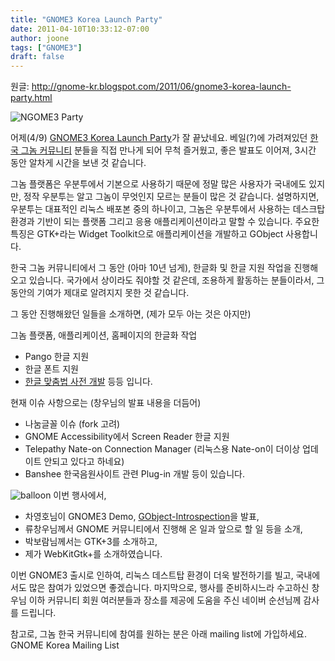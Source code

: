 ```yaml
---
title: "GNOME3 Korea Launch Party"
date: 2011-04-10T10:33:12-07:00
author: joone
tags: ["GNOME3"]
draft: false
---
```


원글: http://gnome-kr.blogspot.com/2011/06/gnome3-korea-launch-party.html

![NGOME3 Party](http://farm6.static.flickr.com/5065/5601829933_abc8e4b53b.jpg)

어제(4/9) [GNOME3 Korea Launch Party](https://wiki.gnome.org/ThreePointZero/LaunchParty/Korea/GnomeKorea)가 잘 끝났네요. 베일(?)에 가려져있던 [한국 그놈 커뮤니티](http://live.gnome.org/GnomeKorea) 분들을 직접 만나게 되어 무척 즐거웠고, 좋은 발표도 이어져, 3시간 동안 알차게 시간을 보낸 것 같습니다.

그놈 플랫폼은 우분투에서 기본으로 사용하기 때문에 정말 많은 사용자가 국내에도 있지만, 정작 우분투는 알고 그놈이 무엇인지 모르는 분들이 많은 것 같습니다. 설명하지면, 우분투는 대표적인 리눅스 배포본 중의 하나이고, 그놈은 우분투에서 사용하는 데스크탑 환경과 기반이 되는 플랫폼 그리고 응용 애플리케이션이라고 말할 수 있습니다. 주요한 특징은 GTK+라는 Widget Toolkit으로 애플리케이션을 개발하고 GObject 사용합니다.

한국 그놈 커뮤니티에서 그 동안 (아마 10년 넘게), 한글화 및 한글 지원 작업을 진행해오고 있습니다. 국가에서 상이라도 줘야할 것 같은데, 조용하게 활동하는 분들이라서, 그 동안의 기여가 제대로 알려지지 못한 것 같습니다.

그 동안 진행해왔던 일들을 소개하면, (제가 모두 아는 것은 아지만)

그놈 플랫폼, 애플리케이션, 홈페이지의 한글화 작업
* Pango 한글 지원
* 한글 폰트 지원
* [한글 맞춤법 사전 개발](http://code.google.com/p/spellcheck-ko/)
등등 입니다.

현재 이슈 사항으로는 (창우님의 발표 내용을 더듬어)
* 나눔글꼴 이슈 (fork 고려)
* GNOME Accessibility에서 Screen Reader 한글 지원
* Telepathy Nate-on Connection Manager (리눅스용 Nate-on이 더이상 업데이트 안되고 있다고 하네요)
* Banshee 한국음원사이트 관련 Plug-in 개발
등이 있습니다.

![balloon](http://farm6.static.flickr.com/5023/5602522004_471f90c838.jpg)
이번 행사에서,

* 차영호님이 GNOME3 Demo, [GObject-Introspection](https://docs.google.com/present/view?id=0AejAhreIUHDwZGdkaDQ3d25fMTAwZDV0enNkZnM&hl=ko&authkey=CJzCorcL)을 발표,
* 류창우님께서 GNOME 커뮤니티에서 진행해 온 일과 앞으로 할 일 등을 소개,
* 박보람님께서는 GTK+3를 소개하고,
* 제가 WebKitGtk+를 소개하였습니다.

이번 GNOME3 출시로 인하여, 리눅스 데스트탑 환경이 더욱 발전하기를 빌고, 국내에서도 많은 참여가 있었으면 좋겠습니다. 마지막으로, 행사를 준비하시느라 수고하신 창우님 이하 커뮤니티 회원 여러분들과 장소를 제공에 도움을 주신 네이버 순선님께 감사를 드립니다.

참고로, 그놈 한국 커뮤니티에 참여를 원하는 분은 아래 mailing list에 가입하세요.
GNOME Korea Mailing List


